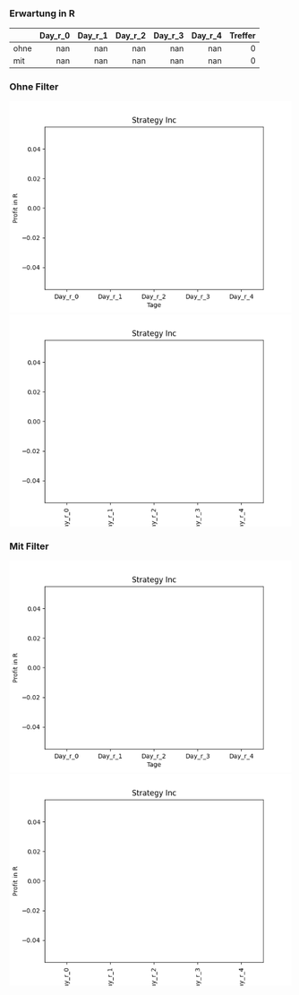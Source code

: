### Erwartung in R
|      |   Day_r_0 |   Day_r_1 |   Day_r_2 |   Day_r_3 |   Day_r_4 |   Treffer |
|:-----|----------:|----------:|----------:|----------:|----------:|----------:|
| ohne |       nan |       nan |       nan |       nan |       nan |         0 |
| mit  |       nan |       nan |       nan |       nan |       nan |         0 |

### Ohne Filter
![image info](./data/STRD_box_all.png)
![image info](./data/STRD_median_all.png)

### Mit Filter
![image info](./data/STRD_box_filtered.png)
![image info](./data/STRD_median_filtered.png)